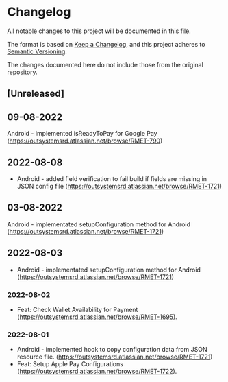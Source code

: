 # Changelog
All notable changes to this project will be documented in this file.

The format is based on [Keep a Changelog](https://keepachangelog.com/en/1.0.0/),
and this project adheres to [Semantic Versioning](https://semver.org/spec/v2.0.0.html).

The changes documented here do not include those from the original repository.

## [Unreleased]

## 09-08-2022
Android - implemented isReadyToPay for Google Pay (https://outsystemsrd.atlassian.net/browse/RMET-790)

## 2022-08-08
- Android - added field verification to fail build if fields are missing in JSON config file (https://outsystemsrd.atlassian.net/browse/RMET-1721)

## 03-08-2022
Android - implementated setupConfiguration method for Android (https://outsystemsrd.atlassian.net/browse/RMET-1721)

## 2022-08-03
- Android - implementated setupConfiguration method for Android (https://outsystemsrd.atlassian.net/browse/RMET-1721)

### 2022-08-02
- Feat: Check Wallet Availability for Payment (https://outsystemsrd.atlassian.net/browse/RMET-1695).

### 2022-08-01
- Android - implemented hook to copy configuration data from JSON resource file. (https://outsystemsrd.atlassian.net/browse/RMET-1721)
- Feat: Setup Apple Pay Configurations (https://outsystemsrd.atlassian.net/browse/RMET-1722).
